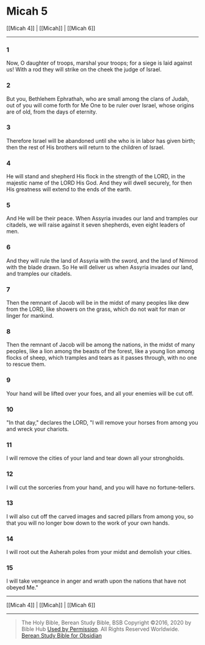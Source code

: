 # Micah 5

[[Micah 4]] | [[Micah]] | [[Micah 6]]

---

### 1
Now, O daughter of troops, marshal your troops; for a siege is laid against us! With a rod they will strike on the cheek the judge of Israel.

### 2
But you, Bethlehem Ephrathah, who are small among the clans of Judah, out of you will come forth for Me One to be ruler over Israel, whose origins are of old, from the days of eternity.

### 3
Therefore Israel will be abandoned until she who is in labor has given birth; then the rest of His brothers will return to the children of Israel.

### 4
He will stand and shepherd His flock in the strength of the LORD, in the majestic name of the LORD His God. And they will dwell securely, for then His greatness will extend to the ends of the earth.

### 5
And He will be their peace. When Assyria invades our land and tramples our citadels, we will raise against it seven shepherds, even eight leaders of men.

### 6
And they will rule the land of Assyria with the sword, and the land of Nimrod with the blade drawn. So He will deliver us when Assyria invades our land, and tramples our citadels.

### 7
Then the remnant of Jacob will be in the midst of many peoples like dew from the LORD, like showers on the grass, which do not wait for man or linger for mankind.

### 8
Then the remnant of Jacob will be among the nations, in the midst of many peoples, like a lion among the beasts of the forest, like a young lion among flocks of sheep, which tramples and tears as it passes through, with no one to rescue them.

### 9
Your hand will be lifted over your foes, and all your enemies will be cut off.

### 10
"In that day," declares the LORD, "I will remove your horses from among you and wreck your chariots.

### 11
I will remove the cities of your land and tear down all your strongholds.

### 12
I will cut the sorceries from your hand, and you will have no fortune-tellers.

### 13
I will also cut off the carved images and sacred pillars from among you, so that you will no longer bow down to the work of your own hands.

### 14
I will root out the Asherah poles from your midst and demolish your cities.

### 15
I will take vengeance in anger and wrath upon the nations that have not obeyed Me."

---

[[Micah 4]] | [[Micah]] | [[Micah 6]]

---

> The Holy Bible, Berean Study Bible, BSB
> Copyright &copy;2016, 2020 by Bible Hub
> [Used by Permission](https://berean.bible/terms.htm). All Rights Reserved Worldwide.
> [Berean Study Bible for Obsidian](https://github.com/gapmiss/berean-study-bible-for-obsidian)

